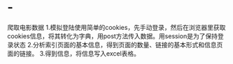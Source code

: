 # -
爬取电影数据
1.模拟登陆使用简单的cookies，先手动登录，然后在浏览器里获取cookies信息，将其转化为字典，用post方法传入数据。用session是为了保持登录状态
2.分析索引页面的基本信息，得到页面的数量、链接的基本形式和信息页面的链接。
3.得到信息，将信息写入excel表格。
